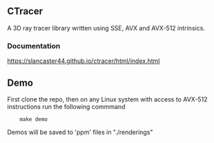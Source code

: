 ## CTracer
A 3D ray tracer library written using SSE, AVX and AVX-512 intrinsics.

### Documentation
https://slancaster44.github.io/ctracer/html/index.html

## Demo
First clone the repo, then on any Linux system with access
to AVX-512 instructions run the following commmand

```
    make demo
```

Demos will be saved to 'ppm' files in "./renderings"
